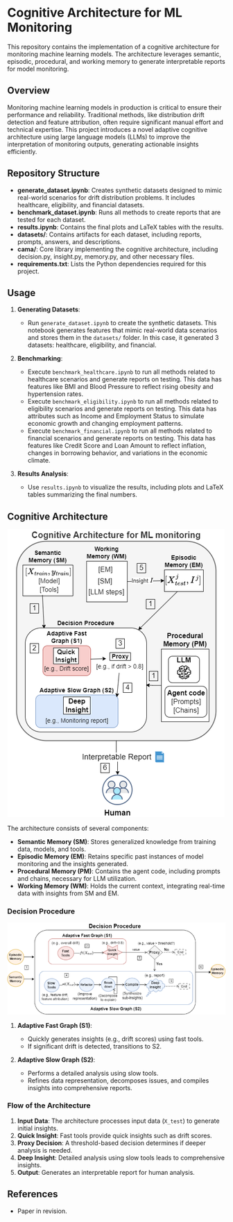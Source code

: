 # Cognitive Architecture for ML Monitoring

This repository contains the implementation of a cognitive architecture for monitoring machine learning models. The architecture leverages semantic, episodic, procedural, and working memory to generate interpretable reports for model monitoring.


## Overview

Monitoring machine learning models in production is critical to ensure their performance and reliability. Traditional methods, like distribution drift detection and feature attribution, often require significant manual effort and technical expertise. This project introduces a novel adaptive cognitive architecture using large language models (LLMs) to improve the interpretation of monitoring outputs, generating actionable insights efficiently.

## Repository Structure

- **generate_dataset.ipynb**: Creates synthetic datasets designed to mimic real-world scenarios for drift distribution problems. It includes healthcare, eligibility, and financial datasets.
- **benchmark_dataset.ipynb**: Runs all methods to create reports that are tested for each dataset.
- **results.ipynb**: Contains the final plots and LaTeX tables with the results.
- **datasets/**: Contains artifacts for each dataset, including reports, prompts, answers, and descriptions.
- **cama/**: Core library implementing the cognitive architecture, including decision.py, insight.py, memory.py, and other necessary files.
- **requirements.txt**: Lists the Python dependencies required for this project.


## Usage

1. **Generating Datasets**:
    - Run `generate_dataset.ipynb` to create the synthetic datasets. This notebook generates features that mimic real-world data scenarios and stores them in the `datasets/` folder. In this case, it generated 3 datasets: healthcare, eligibility, and financial.

2. **Benchmarking**:
    - Execute `benchmark_healthcare.ipynb` to run all methods related to healthcare scenarios and generate reports on testing. This data has features like BMI and Blood Pressure to reflect rising obesity and hypertension rates.
    - Execute `benchmark_eligibility.ipynb` to run all methods related to eligibility scenarios and generate reports on testing. This data has attributes such as Income and Employment Status to simulate economic growth and changing employment patterns.
    - Execute `benchmark_financial.ipynb` to run all methods related to financial scenarios and generate reports on testing. This data has features like Credit Score and Loan Amount to reflect inflation, changes in borrowing behavior, and variations in the economic climate.


3. **Results Analysis**:
    - Use `results.ipynb` to visualize the results, including plots and LaTeX tables summarizing the final numbers.

## Cognitive Architecture

![Cognitive Architecture](imgs/ca.png)

The architecture consists of several components:

- **Semantic Memory (SM)**: Stores generalized knowledge from training data, models, and tools.
- **Episodic Memory (EM)**: Retains specific past instances of model monitoring and the insights generated.
- **Procedural Memory (PM)**: Contains the agent code, including prompts and chains, necessary for LLM utilization.
- **Working Memory (WM)**: Holds the current context, integrating real-time data with insights from SM and EM.

### Decision Procedure

![Adaptive Fast and Slow Graphs](imgs/dp.png)

1. **Adaptive Fast Graph (S1)**:
    - Quickly generates insights (e.g., drift scores) using fast tools.
    - If significant drift is detected, transitions to S2.

2. **Adaptive Slow Graph (S2)**:
    - Performs a detailed analysis using slow tools.
    - Refines data representation, decomposes issues, and compiles insights into comprehensive reports.

### Flow of the Architecture

1. **Input Data**: The architecture processes input data (`X_test`) to generate initial insights.
2. **Quick Insight**: Fast tools provide quick insights such as drift scores.
3. **Proxy Decision**: A threshold-based decision determines if deeper analysis is needed.
4. **Deep Insight**: Detailed analysis using slow tools leads to comprehensive insights.
5. **Output**: Generates an interpretable report for human analysis.

## References

- Paper in revision.

